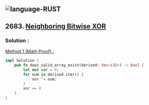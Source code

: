 ![language-RUST](https://img.shields.io/badge/RUST-8d4004?style=for-the-badge&logo=RUST)
---

## 2683. [Neighboring Bitwise XOR](https://leetcode.com/problems/neighboring-bitwise-xor)

### Solution :

[Method 1 (Math Proof) :](https://leetcode.com/problems/neighboring-bitwise-xor/solutions/3521882/c-java-python-explanation-with-formal-proof-one-liner-time-o-n/?orderBy=hot)
```rust
impl Solution {
    pub fn does_valid_array_exist(derived: Vec<i32>) -> bool {
        let mut xor = 0;
        for num in derived.iter() {
            xor ^= num;
        }
        xor == 0
    }
}
```
